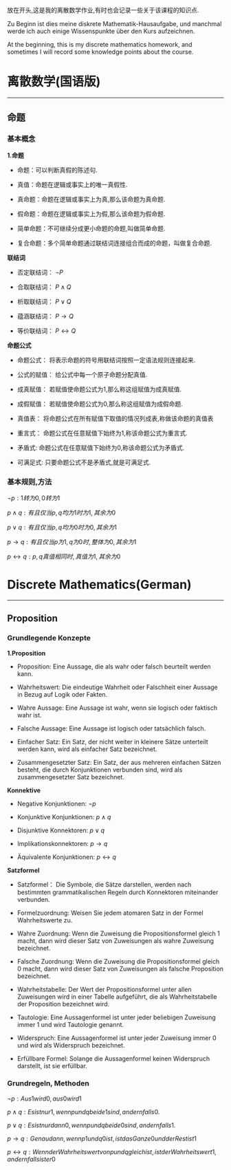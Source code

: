 放在开头,这是我的离散数学作业,有时也会记录一些关于该课程的知识点.

Zu Beginn ist dies meine diskrete Mathematik-Hausaufgabe, und manchmal werde ich auch einige Wissenspunkte über den Kurs aufzeichnen.

At the beginning, this is my discrete mathematics homework, and sometimes I will record some knowledge points about the course.

# 离散数学(国语版)
---
## 命题

### 基本概念

**1.命题**
- 命题：可以判断真假的陈述句.

- 真值：命题在逻辑或事实上的唯一真假性.

- 真命题：命题在逻辑或事实上为真,那么该命题为真命题.

- 假命题：命题在逻辑或事实上为假,那么该命题为假命题.

- 简单命题：不可继续分成更小命题的命题,叫做简单命题.

- 复合命题：多个简单命题通过联结词连接组合而成的命题，叫做复合命题.

**联结词**

- 否定联结词：
$\neg P$

- 合取联结词：
$P \land Q$

- 析取联结词：
$P \lor Q$

- 蕴涵联结词：
$P \to Q$

- 等价联结词：
$P \leftrightarrow Q$

**命题公式**

- 命题公式：
将表示命题的符号用联结词按照一定语法规则连接起来.

- 公式的赋值：
给公式中每一个原子命题分配真值.

- 成真赋值：
若赋值使命题公式为1,那么称这组赋值为成真赋值.

- 成假赋值：
若赋值使命题公式为0,那么称这组赋值为成假命题.

- 真值表：
将命题公式在所有赋值下取值的情况列成表,称做该命题的真值表

- 重言式：
命题公式在任意赋值下始终为1,称该命题公式为重言式.

- 矛盾式:
命题公式在任意赋值下始终为0,称该命题公式为矛盾式.

- 可满足式:
只要命题公式不是矛盾式,就是可满足式.

### 基本规则,方法

$\neg p:1转为0,0转为1$

$p \land q:有且仅当p,q均为1时为1,其余为0$

$p \lor q:有且仅当p,q均为0时为0,其余为1$

$p \to q:有且仅当p为1,q为0时,整体为0,其余为1$

$p \leftrightarrow q:p,q真值相同时,真值为1,其余为0$



# Discrete Mathematics(German)
---
## Proposition

### Grundlegende Konzepte

**1.Proposition**
- Proposition: Eine Aussage, die als wahr oder falsch beurteilt werden kann.

- Wahrheitswert: Die eindeutige Wahrheit oder Falschheit einer Aussage in Bezug auf Logik oder Fakten.

- Wahre Aussage: Eine Aussage ist wahr, wenn sie logisch oder faktisch wahr ist.

- Falsche Aussage: Eine Aussage ist logisch oder tatsächlich falsch.

- Einfacher Satz: Ein Satz, der nicht weiter in kleinere Sätze unterteilt werden kann, wird als einfacher Satz bezeichnet.

- Zusammengesetzter Satz: Ein Satz, der aus mehreren einfachen Sätzen besteht, die durch Konjunktionen verbunden sind, wird als zusammengesetzter Satz bezeichnet.

**Konnektive**

- Negative Konjunktionen:
$\neg p$

- Konjunktive Konjunktionen:
$p \land q$

- Disjunktive Konnektoren:
$p \lor q$

- Implikationskonnektoren:
$p \to q$

- Äquivalente Konjunktionen:
$p \leftrightarrow q$

**Satzformel**

- Satzformel：
Die Symbole, die Sätze darstellen, werden nach bestimmten grammatikalischen Regeln durch Konnektoren miteinander verbunden.

- Formelzuordnung:
Weisen Sie jedem atomaren Satz in der Formel Wahrheitswerte zu.

- Wahre Zuordnung:
Wenn die Zuweisung die Propositionsformel gleich 1 macht, dann wird dieser Satz von Zuweisungen als wahre Zuweisung bezeichnet.

- Falsche Zuordnung:
Wenn die Zuweisung die Propositionsformel gleich 0 macht, dann wird dieser Satz von Zuweisungen als falsche Proposition bezeichnet.

- Wahrheitstabelle:
Der Wert der Propositionsformel unter allen Zuweisungen wird in einer Tabelle aufgeführt, die als Wahrheitstabelle der Proposition bezeichnet wird.

- Tautologie:
Eine Aussagenformel ist unter jeder beliebigen Zuweisung immer 1 und wird Tautologie genannt.

- Widerspruch:
Eine Aussagenformel ist unter jeder Zuweisung immer 0 und wird als Widerspruch bezeichnet.

- Erfüllbare Formel:
Solange die Aussagenformel keinen Widerspruch darstellt, ist sie erfüllbar.

### Grundregeln, Methoden

$\neg p:Aus 1 wird 0, aus 0 wird 1$

$p \land q:Es ist nur 1, wenn p und q beide 1 sind, andernfalls 0.$

$p \lor q:Es ist nur dann 0, wenn p und q beide 0 sind, andernfalls 1.$

$p \to q:Genau dann, wenn p 1 und q 0 ist, ist das Ganze 0 und der Rest ist 1$

$p \leftrightarrow q:Wenn der Wahrheitswert von p und q gleich ist, ist der Wahrheitswert 1, andernfalls ist er 0$